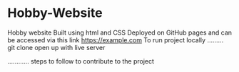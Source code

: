 # Hobby-Website
Hobby website
Built using html and CSS
Deployed on GitHub pages
and can be accessed via this link https://example.com
To run project locally
.........
git clone<repo url>
open up with live server

............
steps to follow to contribute to the project
